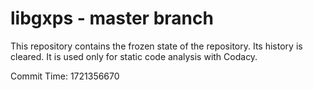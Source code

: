 # libgxps - master branch

This repository contains the frozen state of the repository.
Its history is cleared. It is used only for static code
analysis with Codacy.

Commit Time: 1721356670